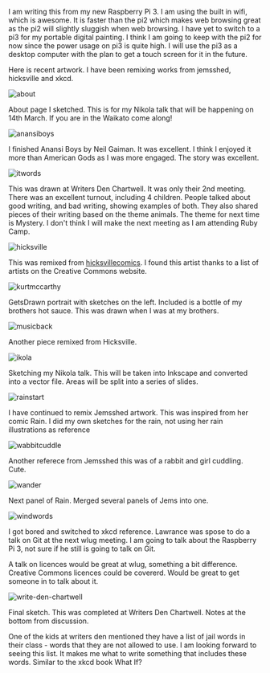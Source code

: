 I am writing this from my new Raspberry Pi 3. I am using the built in wifi, which is awesome. It is
faster than the pi2 which makes web browsing great as the pi2 will slightly sluggish when web 
browsing. 
I have yet to switch to a pi3 for my portable digital painting. I think I am going to keep with the
pi2 for now since the power usage on pi3 is quite high. I will use the pi3 as a desktop computer 
with the plan to get a touch screen for it in the future. 

Here is recent artwork. I have been remixing works from jemsshed, hicksville and xkcd.


![about](/galleries/2016/03/04/about.png)

About page I sketched. This is for my Nikola talk that will be happening on 14th March. If you
are in the Waikato come along! 

![anansiboys](/galleries/2016/03/04/anansiboys.png)

I finished Anansi Boys by Neil Gaiman. It was excellent. I think I enjoyed it more than 
American Gods as I was more engaged. The story was excellent.

![itwords](/galleries/2016/03/04/gitwords.png)

This was drawn at Writers Den Chartwell. It was only their 2nd meeting. There was an excellent turnout,
including 4 children. People talked about good writing, and bad writing, showing examples of both.
They also shared pieces of their writing based on the theme animals. The theme for next time is 
Mystery. I don't think I will make the next meeting as I am attending Ruby Camp. 

![hicksville](/galleries/2016/03/04/hicksville.png)

This was remixed from [hicksvillecomics](http://hicksvillecomics.com). I found this artist thanks 
to a list of artists on the Creative Commons website. 

![kurtmccarthy](/galleries/2016/03/04/kurtmccarthy.png)

GetsDrawn portrait with sketches on the left. Included is a bottle of my brothers hot sauce. This 
was drawn when I was at my brothers.

![musicback](/galleries/2016/03/04/musicback.png)

Another piece remixed from Hicksville.

![ikola](/galleries/2016/03/04/nikola.png)

Sketching my Nikola talk. This will be taken into Inkscape and converted into a vector file. Areas
will be split into a series of slides. 

![rainstart](/galleries/2016/03/04/rainstart.png)

I have continued to remix Jemsshed artwork. This was inspired from her comic Rain. I did my 
own sketches for the rain, not using her rain illustrations as reference

![wabbitcuddle](/galleries/2016/03/04/wabbitcuddle.png)

Another referece from Jemsshed this was of a rabbit and girl cuddling. Cute. 

![wander](/galleries/2016/03/04/wander.png)

Next panel of Rain. Merged several panels of Jems into one. 

![windwords](/galleries/2016/03/04/windwords.png)

I got bored and switched to xkcd reference. Lawrance was spose to do a talk on Git at the next 
wlug meeting. I am going to talk about the Raspberry Pi 3, not sure if he still is going to 
talk on Git.

A talk on licences would be great at wlug, something a bit difference. Creative Commons licences 
could be covererd. Would be great to get someone in to talk about it. 

![write-den-chartwell](/galleries/2016/03/04/write-den-chartwell.png)

Final sketch. This was completed at Writers Den Chartwell. Notes at the bottom from discussion.

One of the kids at writers den mentioned they have a list of jail words in their class - words that
they are not allowed to use. I am looking forward to seeing this list. It makes me what to write 
something that includes these words. Similar to the xkcd book What If?
